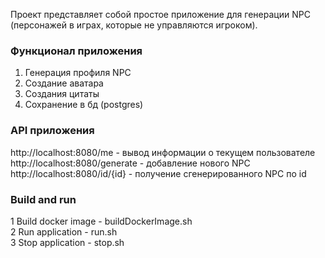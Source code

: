 Проект представляет собой простое приложение для генерации NPC (персонажей в играх, которые не управляются игроком).

### Функционал приложения ###
1. Генерация профиля NPC
2. Создание аватара
3. Создания цитаты
4. Сохранение в бд (postgres)

### API приложения ###
http://localhost:8080/me - вывод информации о текущем пользователе
http://localhost:8080/generate - добавление нового NPC
http://localhost:8080/id/{id} - получение сгенерированного NPC по id

### Build and run ###
1 Build docker image - buildDockerImage.sh  
2 Run application - run.sh  
3 Stop application - stop.sh  